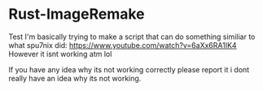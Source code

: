 # Rust-ImageRemake
Test
I'm basically trying to make a script that can do something similiar to what spu7nix did: https://www.youtube.com/watch?v=6aXx6RA1IK4
However it isnt working atm lol

If you have any idea why its not working correctly please report it i dont really have an idea why its not working.
